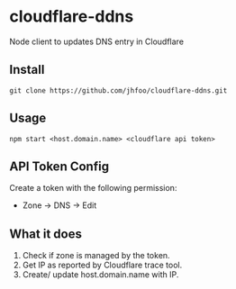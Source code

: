 # cloudflare-ddns
Node client to updates DNS entry in Cloudflare

## Install
```
git clone https://github.com/jhfoo/cloudflare-ddns.git
```

## Usage
```
npm start <host.domain.name> <cloudflare api token>
```

## API Token Config
Create a token with the following permission:
- Zone -> DNS -> Edit

## What it does
1. Check if zone is managed by the token.
2. Get IP as reported by Cloudflare trace tool.
3. Create/ update host.domain.name with IP.

